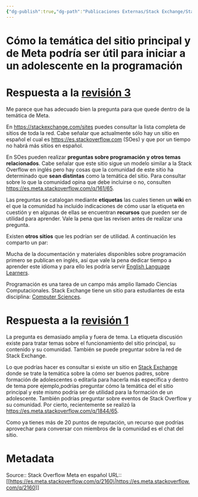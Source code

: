 ```yaml
---
{"dg-publish":true,"dg-path":"Publicaciones Externas/Stack Exchange/Stack Overflow en español/Stack Overflow en español Meta/es.meta.stackoverflow.com-2160.md","permalink":"/publicaciones-externas/stack-exchange/stack-overflow-en-espanol/stack-overflow-en-espanol-meta/es-meta-stackoverflow-com-2160/","title":"Cómo la temática del sitio principal y de Meta podría ser útil para iniciar a un adolescente en la programación","hide":true,"noteIcon":"\"0\"","created":"2024-04-03T12:49:10.680-06:00","updated":"2024-04-05T16:44:01.347-06:00"}
---
```


# Cómo la temática del sitio principal y de Meta podría ser útil para iniciar a un adolescente en la programación

# Respuesta a la [revisión 3][1]
Me parece que has adecuado bien la pregunta para que quede dentro de la temática de Meta.

En https://stackexchange.com/sites puedes consultar la lista completa de sitios de toda la red. Cabe señalar que actualmente sólo hay un sitio en español el cual es https://es.stackoverflow.com (SOes) y que por un tiempo no habrá más sitios en español. 

En SOes pueden realizar **preguntas sobre programación y otros temas relacionados**. Cabe señalar que este sitio sigue un modelo similar a la Stack Overflow en inglés pero hay cosas que la comunidad de este sitio ha determinado que **sean distintas** como la temática del sitio. Para consultar sobre lo que la comunidad opina que debe incluirse o no, consulten https://es.meta.stackoverflow.com/q/161/65.


Las preguntas se catalogan mediante **etiquetas** las cuales tienen un **wiki** en el que la comunidad ha incluido indicaciones de cómo usar la etiqueta en cuestión y en algunas de ellas se encuentran **recursos** que pueden ser de utilidad para aprender. Vale la pena que las revisen antes de realizar una pregunta.

Existen **otros sitios** que les podrían ser de utilidad. A continuación les comparto un par:

Mucha de la documentación y materiales disponibles sobre programación primero se publican en inglés, así que vale la pena dedicar tiempo a aprender este idioma y para ello les podría servir [English Language Learners][2].

Programación es una tarea de un campo más amplio llamado Ciencias Computacionales. Stack Exchange tiene un sitio para estudiantes de esta disciplina: [Computer Sciences][3].

# Respuesta a la [revisión 1][4]

La pregunta es demasiado amplia y fuera de tema. La etiqueta discusión existe para tratar temas sobre el funcionamiento del sitio principal, su contenido y su comunidad. También se puede preguntar sobre la red de Stack Exchange.

Lo que podrías hacer es consultar si existe un sitio en [Stack Exchange][5] donde se trate la temática sobre la cómo ser buenos padres, sobre formación de adolescentes  o editarla para hacerla más específica y dentro de tema pore ejemplo,podrías preguntar cómo la temática del el sitio principal y este mismo podría ser de utilidad para la formación de un adolescente. También podrías preguntar sobre eventos de Stack Overflow y su comunidad. Por cierto, recientemente se realizó la https://es.meta.stackoverflow.com/q/1844/65.

Como ya tienes más de 20 puntos de reputación, un recurso que podrías aprovechar para conversar con miembros de la comunidad es el chat del sitio.


  [1]: https://es.meta.stackoverflow.com/revisions/2159/3
  [2]: https://ell.stackexchange.com/
  [3]: https://cs.stackexchange.com/
  [4]: https://es.meta.stackoverflow.com/revisions/2159/1
  [5]: http://stackexchange.com

# Metadata
Source:: Stack Overflow Meta en español
URL:: [[https://es.meta.stackoverflow.com/q/2160\|https://es.meta.stackoverflow.com/q/2160]]

